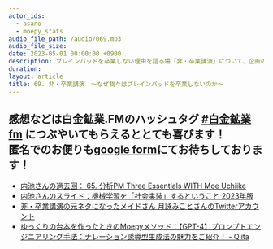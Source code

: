 ```yaml
---
actor_ids:
  - asano
  - moepy_stats 
audio_file_path: /audio/069.mp3
audio_file_size: 
date: 2023-05-01 00:00:00 +0900
description: ブレインパッドを卒業しない理由を語る場「非・卒業講演」について、企画の経緯や当日の感想を主催者の内池さんに伺いました！
duration: 
layout: article
title: 69. 非・卒業講演　〜なぜ我々はブレインパッドを卒業しないのか〜
---
```

感想などは白金鉱業.FMのハッシュタグ [#白金鉱業fm](https://twitter.com/search?q=%23%E7%99%BD%E9%87%91%E9%89%B1%E6%A5%ADfm&src=typed_query) につぶやいてもらえるととても喜びます！  
匿名でのお便りも[google form](https://forms.gle/pRVNhjrhk8F88T228)にてお待ちしております！  
---
- [内池さんの過去回： 65. 分析PM Three Essentials WITH Moe Uchiike](https://shirokane-kougyou.github.io/episode/65)
- [内池さんのスライド：機械学習を「社会実装」するということ 2023年版 ](https://speakerdeck.com/moepy_stats/social-implementation-of-machine-learning-2023)
- [非・卒業講演の元ネタになったメイドさん 月詠みことさんのTwitterアカウント](https://twitter.com/mimimi_ofuton/status/1533077608572694529?s=20)
- [ゆっくりの台本を作ったときのMoepyメソッド：【GPT-4】プロンプトエンジニアリング手法：ナレーション誘導型生成法の魅力をご紹介！ - Qiita](https://qiita.com/moepy_stats/items/eb531aa2fe4ddfcd1643)
